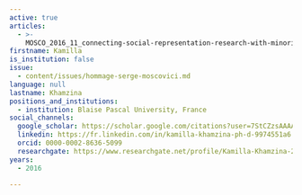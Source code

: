 ```yaml
---
active: true
articles:
  - >-
    MOSCO_2016_11_connecting-social-representation-research-with-minority-influence
firstname: Kamilla
is_institution: false
issue:
  - content/issues/hommage-serge-moscovici.md
language: null
lastname: Khamzina
positions_and_institutions:
  - institution: Blaise Pascal University, France
social_channels:
  google_scholar: https://scholar.google.com/citations?user=7StCZzsAAAAJ&hl=fr
  linkedin: https://fr.linkedin.com/in/kamilla-khamzina-ph-d-9974551a6
  orcid: 0000-0002-8636-5099
  researchgate: https://www.researchgate.net/profile/Kamilla-Khamzina-2
years:
  - 2016

---
```

